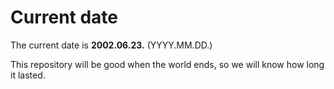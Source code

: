 # Current date

The current date is **2002.06.23.** (YYYY.MM.DD.)

This repository will be good when the world ends, so we will know how long it lasted.